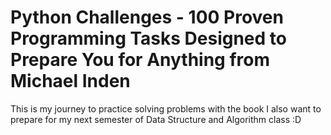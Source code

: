 # Python Challenges - 100 Proven Programming Tasks Designed to Prepare You for Anything from Michael Inden
This is my journey to practice solving problems with the book
I also want to prepare for my next semester of Data Structure and Algorithm class :D
